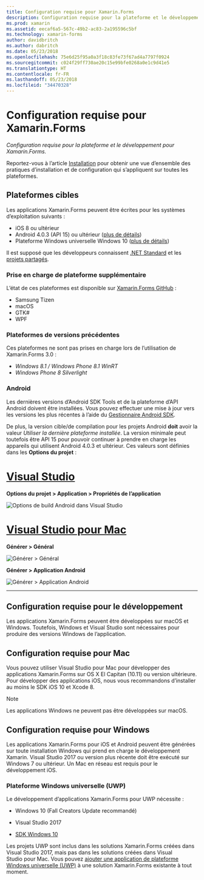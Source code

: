 ```yaml
---
title: Configuration requise pour Xamarin.Forms
description: Configuration requise pour la plateforme et le développement pour Xamarin.Forms.
ms.prod: xamarin
ms.assetid: eecaf6a5-567c-49b2-ac83-2a195596c5bf
ms.technology: xamarin-forms
author: davidbritch
ms.author: dabritch
ms.date: 05/23/2018
ms.openlocfilehash: 75e6d25f95a0a3f18c83fe73f67ad4a7797f0924
ms.sourcegitcommit: c024f29ff730ae20c15e99bfe0268a0e1c9d41e5
ms.translationtype: HT
ms.contentlocale: fr-FR
ms.lasthandoff: 05/23/2018
ms.locfileid: "34470328"
---
```

# <a name="xamarinforms-requirements"></a>Configuration requise pour Xamarin.Forms

_Configuration requise pour la plateforme et le développement pour Xamarin.Forms._

Reportez-vous à l’article [Installation](~/cross-platform/get-started/installation/index.md) pour obtenir une vue d’ensemble des pratiques d’installation et de configuration qui s’appliquent sur toutes les plateformes.

## <a name="target-platforms"></a>Plateformes cibles

Les applications Xamarin.Forms peuvent être écrites pour les systèmes d’exploitation suivants :

- iOS 8 ou ultérieur
- Android 4.0.3 (API 15) ou ultérieur ([plus de détails](#android))
- Plateforme Windows universelle Windows 10 ([plus de détails](#windows10))

Il est supposé que les développeurs connaissent [.NET Standard](~/cross-platform/app-fundamentals/net-standard.md) et les [projets partagés](~/cross-platform/app-fundamentals/shared-projects.md).

### <a name="additional-platform-support"></a>Prise en charge de plateforme supplémentaire

L’état de ces plateformes est disponible sur [Xamarin.Forms GitHub](https://github.com/xamarin/Xamarin.Forms/wiki/Platform-Support) :

- Samsung Tizen
- macOS
- GTK#
- WPF

### <a name="platforms-from-earlier-versions"></a>Plateformes de versions précédentes

Ces plateformes ne sont pas prises en charge lors de l’utilisation de Xamarin.Forms 3.0 :

- *Windows 8.1 / Windows Phone 8.1 WinRT*
- *Windows Phone 8 Silverlight*

### <a name="android"></a>Android

Les dernières versions d’Android SDK Tools et de la plateforme d’API Android doivent être installées. Vous pouvez effectuer une mise à jour vers les versions les plus récentes à l’aide du [Gestionnaire Android SDK](~/android/get-started/installation/android-sdk.md).

De plus, la version cible/de compilation pour les projets Android **doit** avoir la valeur *Utiliser la dernière plateforme installée*. La version minimale peut toutefois être API 15 pour pouvoir continuer à prendre en charge les appareils qui utilisent Android 4.0.3 et ultérieur. Ces valeurs sont définies dans les **Options du projet** :

# <a name="visual-studiotabvswin"></a>[Visual Studio](#tab/vswin)

**Options du projet > Application > Propriétés de l’application**

![](installation-images/options-android-vs-sml.png "Options de build Android dans Visual Studio")

# <a name="visual-studio-for-mactabvsmac"></a>[Visual Studio pour Mac](#tab/vsmac)

**Générer > Général**

![](installation-images/options-general-sml.png "Générer > Général")

**Générer > Application Android**

![](installation-images/options-android-sml.png "Générer > Application Android")

-----

## <a name="development-system-requirements"></a>Configuration requise pour le développement

Les applications Xamarin.Forms peuvent être développées sur macOS et Windows. Toutefois, Windows et Visual Studio sont nécessaires pour produire des versions Windows de l’application.

## <a name="mac-system-requirements"></a>Configuration requise pour Mac

Vous pouvez utiliser Visual Studio pour Mac pour développer des applications Xamarin.Forms sur OS X El Capitan (10.11) ou version ultérieure. Pour développer des applications iOS, nous vous recommandons d’installer au moins le SDK iOS 10 et Xcode 8.

> [!NOTE]
>  Les applications Windows ne peuvent pas être développées sur macOS.

## <a name="windows-system-requirements"></a>Configuration requise pour Windows

Les applications Xamarin.Forms pour iOS et Android peuvent être générées sur toute installation Windows qui prend en charge le développement Xamarin. Visual Studio 2017 ou version plus récente doit être exécuté sur Windows 7 ou ultérieur. Un Mac en réseau est requis pour le développement iOS.

<a name="windows10" />

### <a name="universal-windows-platform-uwp"></a>Plateforme Windows universelle (UWP)

Le développement d’applications Xamarin.Forms pour UWP nécessite :

- Windows 10 (Fall Creators Update recommandé)

- Visual Studio 2017

- [SDK Windows 10](https://dev.windows.com/downloads/windows-10-sdk)

Les projets UWP sont inclus dans les solutions Xamarin.Forms créées dans Visual Studio 2017, mais pas dans les solutions créées dans Visual Studio pour Mac.
Vous pouvez [ajouter une application de plateforme Windows universelle (UWP)](~/xamarin-forms/platform/windows/installation/index.md) à une solution Xamarin.Forms existante à tout moment.
